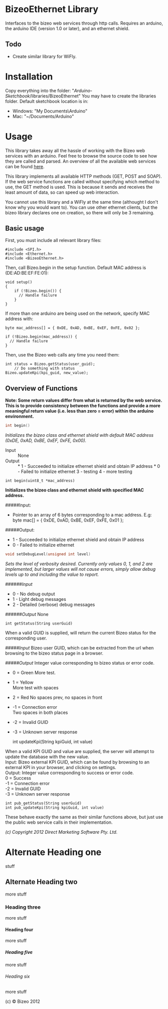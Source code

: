 # BizeoEthernet Library
Interfaces to the bizeo web services through http calls. Requires an arduino, the arduino IDE (version 1.0 or later), and an ethernet shield.

## Todo
* Create similar library for WiFly.

# Installation
Copy everything into the folder: "*Arduino-Sketchbook*/libraries/BizeoEthernet"
You may have to create the libraries folder. Default sketchbook location is in:

* Windows: "My Documents\Arduino"
* Mac: "~/Documents/Arduino"

# Usage
This library takes away all the hassle of working with the Bizeo web services with an arduino. Feel free to browse the source code to see how they are called and parsed. An overview of all the available web services can be found [here](http://bizeocloudws.cloudapp.net/PublicWS.asmx).

This library implements all available HTTP methods (GET, POST and SOAP). If the web service functions are called without specifying which method to use, the GET method is used. This is because it sends and receives the least amount of data, so can speed up web interaction.

You cannot use this library and a WiFly at the same time (althought I don't know why you would want to). You can use other ethernet clients, but the bizeo library declares one on creation, so there will only be 3 remaining.

## Basic usage
First, you must include all relevant library files:

    #include <SPI.h>
    #include <Ethernet.h>
    #include <BizeoEthernet.h>

Then, call Bizeo.begin in the setup function. Default MAC address is (DE:AD:BE:EF:FE:01):

    void setup()
    {
        if (!Bizeo.begin()) {
          // Handle failure
        }
    }

If more than one arduino are being used on the network, specify  MAC address with:

    byte mac_address[] = { 0xDE, 0xAD, 0xBE, 0xEF, 0xFE, 0x02 };
    
    if (!Bizeo.begin(mac_address)) {
      // Handle failure
    }

Then, use the Bizeo web calls any time you need them:

    int status = Bizeo.getStatus(user_guid);
        // Do something with status
    Bizeo.updateKpi(kpi_guid, new_value);

## Overview of Functions

**Note: Some return values differ from what is returned by the web service. This is to provide consistency between the functions and provide a more meaningful return value (i.e. less than zero = error) within the arduino environment.**

````c
int begin()
````

*Initializes the bizeo class and ethernet shield with default MAC address (0xDE, 0xAD, 0xBE, 0xEF, 0xFE, 0x00).*

<dl>
  <dt>Input</dt>
  <dd>None</dd>
  <dt>Output</dt>
  <dd>
  * 1 - Succeeded to initialize ethernet shield and obtain IP address  
  * 0 - Failed to initialize ethernet  
  3 - testing  
  4 - more testing  
  </dd>
</dl>

    int begin(uint8_t *mac_address)

**Initializes the bizeo class and ethernet shield with specified MAC address.**

#####Input:
* Pointer to an array of 6 bytes corresponding to a mac address. E.g:  
  byte mac[] = { 0xDE, 0xAD, 0xBE, 0xEF, 0xFE, 0x01 };

#####Output:
* 1 - Succeeded to initialize ethernet shield and obtain IP address
* 0 - Failed to initialize ethernet

```c
void setDebugLevel(unsigned int level)
```

*Sets the level of verbosity desired. Currently only values 0, 1, and 2 are implemented, but larger values will not cause errors, simply allow debug levels up to and including the value to report.*

######*Input*
* 0 - No debug output
* 1 - Light debug messages
* 2 - Detailed (verbose) debug messages

######*Output*
None

    int getStatus(String userGuid)

When a valid GUID is supplied, will return the current Bizeo status for the corresponding user.

#####*Input*
Bizeo user GUID, which can be extracted from the url when browsing to the bizeo status page in a browser.

#####*Output*
Integer value corresponding to bizeo status or error code.
* 0 = Green
    More test.
*  1 = Yellow  
    More test with spaces
* 2 = Red
  No spaces prev, no spaces in front
* -1 = Connection error  
  Two spaces in both places
* -2 = Invalid GUID
* -3 = Unknown server response  

    int updateKpi(String kpiGuid, int value)


When a valid KPI GUID and value are supplied, the server will attempt to update the database with the new value.  
Input: Bizeo external KPI GUID, which can be found by browsing to an external KPI in your browser, and clicking on settings.  
Output: Integer value corresponding to success or error code.  
 0 = Success  
-1 = Connection error  
-2 = Invalid GUID  
-3 = Unknown server response  

    int pub_getStatus(String userGuid)
    int pub_updateKpi(String kpiGuid, int value)

These behave exactly the same as their similar functions above, but just use the public web service calls in their implementation.


*(c) Copyright 2012 Direct Marketing Software Pty. Ltd.*


Alternate Heading one
=====================
stuff

Alternate Heading two
---------------------
more stuff

### Heading three
more stuff

#### Heading four
more stuff

##### Heading five
more stuff

###### Heading six
more stuff

(c) &copy; Bizeo 2012

